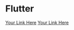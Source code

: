 # Flutter
[Your Link Here](https://play.google.com/store/apps/details?id=com.digimind.Laxmi_Gangadhar_lift_irrigation)
[Your Link Here](https://play.google.com/store/apps/details?id=com.digimind.gpms_rewa)
